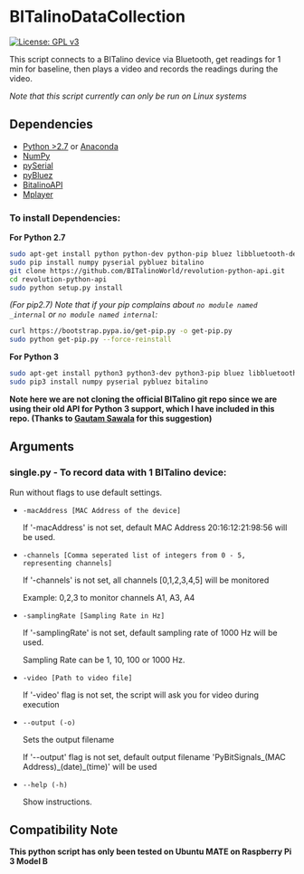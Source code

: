 # BITalinoDataCollection

[![License: GPL v3](https://img.shields.io/badge/License-GPL%20v3-blue.svg)](https://www.gnu.org/licenses/gpl-3.0)

This script connects to a BITalino device via Bluetooth, get readings for 1 min for baseline, then plays a video and records the readings during the video.

*Note that this script currently can only be run on Linux systems*

## Dependencies
* [Python >2.7](https://www.python.org/downloads/) or [Anaconda](https://www.continuum.io/downloads)
* [NumPy](https://pypi.python.org/pypi/numpy)
* [pySerial](https://pypi.python.org/pypi/pyserial)
* [pyBluez](https://pypi.python.org/pypi/PyBluez/)
* [BitalinoAPI](https://github.com/BITalinoWorld/revolution-python-api)
* [Mplayer](http://www.mplayerhq.hu)

### To install Dependencies:

**For Python 2.7**

```sh
sudo apt-get install python python-dev python-pip bluez libbluetooth-dev mplayer
sudo pip install numpy pyserial pybluez bitalino
git clone https://github.com/BITalinoWorld/revolution-python-api.git
cd revolution-python-api
sudo python setup.py install
```
*(For pip2.7) Note that if your pip complains about `no module named _internal` or `no module named internal`:*

```sh
curl https://bootstrap.pypa.io/get-pip.py -o get-pip.py
sudo python get-pip.py --force-reinstall
```

**For Python 3**
```sh
sudo apt-get install python3 python3-dev python3-pip bluez libbluetooth-dev mplayer
sudo pip3 install numpy pyserial pybluez bitalino
```

**Note here we are not cloning the official BITalino git repo since we are using their old API for Python 3 support, which I have included in this repo. (Thanks to [Gautam Sawala](https://github.com/gautamsawala) for this suggestion)**

## Arguments

### single.py - To record data with 1 BITalino device:

Run without flags to use default settings.

* `-macAddress [MAC Address of the device]`

    If '-macAddress' is not set, default MAC Address 20:16:12:21:98:56 will be used.

* `-channels [Comma seperated list of integers from 0 - 5, representing channels]`

    If '-channels' is not set, all channels [0,1,2,3,4,5] will be monitored

    Example: 0,2,3 to monitor channels A1, A3, A4

* `-samplingRate [Sampling Rate in Hz]`

    If '-samplingRate' is not set, default sampling rate of 1000 Hz will be used.
 
    Sampling Rate can be 1, 10, 100 or 1000 Hz.

* `-video [Path to video file]`

    If '-video' flag is not set, the script will ask you for video during execution
    
* `--output (-o)`

   Sets the output filename
	
   If '--output' flag is not set, default output filename 'PyBitSignals_(MAC Address)\_(date)_(time)' will be used

* `--help (-h)`

    Show instructions.

## Compatibility Note
**This python script has only been tested on Ubuntu MATE on Raspberry Pi 3 Model B**
